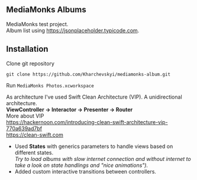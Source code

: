 ## MediaMonks Albums

MediaMonks test project.   
Album list using https://jsonplaceholder.typicode.com. 

## Installation
Clone git repository 

```
git clone https://github.com/Kharchevskyi/mediamonks-album.git
``` 

Run `MediaMonks Photos.xcworkspace`

As architecture I've used Swift Clean Architecture (VIP). A unidirectional architecture.  
**ViewController -> Interactor -> Presenter -> Router**  
More about VIP  
https://hackernoon.com/introducing-clean-swift-architecture-vip-770a639ad7bf  
https://clean-swift.com  
  
- Used **States** with generics parameters to handle views based on different states.  
  *Try to load albums with slow internet connection and without internet to take a look on state handlings and "nice animations").*  
- Added custom interactive transitions between controllers.
